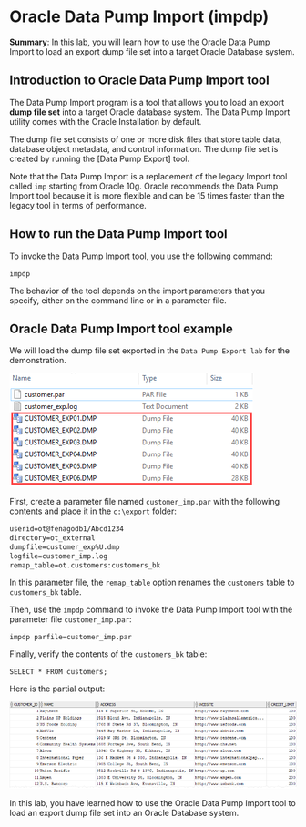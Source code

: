 # Oracle Data Pump Import (impdp)
**Summary**: In this lab, you will learn how to use the Oracle Data Pump Import to load an export dump file set into a target Oracle Database system.

Introduction to Oracle Data Pump Import tool
--------------------------------------------

The Data Pump Import program is a tool that allows you to load an export **dump file set** into a target Oracle database system. The Data Pump Import utility comes with the Oracle Installation by default.

The dump file set consists of one or more disk files that store table data, database object metadata, and control information. The dump file set is created by running the [Data Pump Export] tool.

Note that the Data Pump Import is a replacement of the legacy Import tool called `imp` starting from Oracle 10g. Oracle recommends the Data Pump Import tool because it is more flexible and can be 15 times faster than the legacy tool in terms of performance.

How to run the Data Pump Import tool
------------------------------------

To invoke the Data Pump Import tool, you use the following command:

```
impdp
```


The behavior of the tool depends on the import parameters that you specify, either on the command line or in a parameter file.

Oracle Data Pump Import tool example
------------------------------------

We will load the dump file set exported in the `Data Pump Export lab` for the demonstration.

![Oracle expdp output](./images/Oracle-expdp-output.png)

First, create a parameter file named `customer_imp.par` with the following contents and place it in the `c:\export` folder:

```
userid=ot@fenagodb1/Abcd1234
directory=ot_external
dumpfile=customer_exp%U.dmp
logfile=customer_imp.log
remap_table=ot.customers:customers_bk

```


In this parameter file, the `remap_table` option renames the `customers` table to `customers_bk` table.

Then, use the `impdp` command to invoke the Data Pump Import tool with the parameter file `customer_imp.par`:

```
impdp parfile=customer_imp.par
```


Finally, verify the contents of the `customers_bk` table:

```
SELECT * FROM customers;
```


Here is the partial output:

![Oracle Data Pump Import Example](./images/Oracle-Data-Pump-Import-Example.png)

In this lab, you have learned how to use the Oracle Data Pump Import tool to load an export dump file set into an Oracle Database system.
